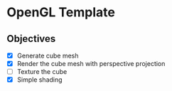 # OpenGL Template

## Objectives

- [x] Generate cube mesh
- [x] Render the cube mesh with perspective projection
- [ ] Texture the cube
- [x] Simple shading
